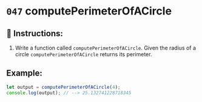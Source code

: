 # `047` computePerimeterOfACircle

## 📝 Instructions:

1. Write a function called `computePerimeterOfACircle`. Given the radius of a circle `computePerimeterOfACircle` returns its perimeter.

## Example:

```Javascript
let output = computePerimeterOfACircle(4);
console.log(output); // --> 25.132741228718345
```